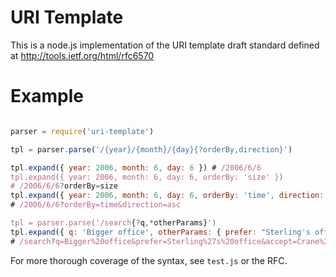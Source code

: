 # URI Template

This is a node.js implementation of the URI template draft standard
defined at http://tools.ietf.org/html/rfc6570

# Example

```javascript

parser = require('uri-template')

tpl = parser.parse('/{year}/{month}/{day}{?orderBy,direction}')

tpl.expand({ year: 2006, month: 6, day: 6 }) # /2006/6/6
tpl.expand({ year: 2006, month: 6, day: 6, orderBy: 'size' })
# /2006/6/6?orderBy=size
tpl.expand({ year: 2006, month: 6, day: 6, orderBy: 'time', direction: 'asc' })
# /2006/6/6?orderBy=time&direction=asc

tpl = parser.parse('/search{?q,*otherParams}')
tpl.expand({ q: 'Bigger office', otherParams: { prefer: "Sterling's office", accept: "Crane's office" }})
# /search?q=Bigger%20office&prefer=Sterling%27s%20office&accept=Crane%27s%20office
```

For more thorough coverage of the syntax, see `test.js` or the RFC.
